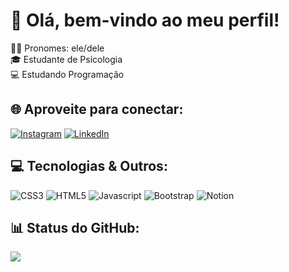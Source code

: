 # 🦊 Olá, bem-vindo ao meu perfil!
👦🏻 Pronomes: ele/dele<br>
🎓 Estudante de Psicologia<br>
💻 Estudando Programação

## 🌐 Aproveite para conectar:
[![Instagram](https://img.shields.io/badge/Instagram-%23E4405F.svg?logo=Instagram&logoColor=white)](https://instagram.com/gabriel_delabenetta)
[![LinkedIn](https://img.shields.io/badge/LinkedIn-%230077B5.svg?logo=linkedin&logoColor=white)](https://www.linkedin.com/in/gabriel-d-444a06181) 

## 💻 Tecnologias & Outros:
![CSS3](https://img.shields.io/badge/css3-%231572B6.svg?style=for-the-badge&logo=css3&logoColor=white) 
![HTML5](https://img.shields.io/badge/html5-%23E34F26.svg?style=for-the-badge&logo=html5&logoColor=white) 
![Javascript](https://img.shields.io/badge/JavaScript-F7DF1E?style=for-the-badge&logo=javascript&logoColor=black)
![Bootstrap](https://img.shields.io/badge/bootstrap-%23563D7C.svg?style=for-the-badge&logo=bootstrap&logoColor=white) 
![Notion](https://img.shields.io/badge/Notion-%23000000.svg?style=for-the-badge&logo=notion&logoColor=white)

## 📊 Status do GitHub:
![](https://github-readme-stats.vercel.app/api/top-langs/?username=VitorDelabenetta&theme=dark&hide_border=false&include_all_commits=false&count_private=true&layout=compact)


<!-- Criado, com modificações, a partir do GPRM ( https://gprm.itsvg.in ) -->
